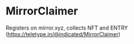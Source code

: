 # MirrorClaimer
Registers on mirror.xyz, collects NFT and ENTRY
(https://teletype.in/@indicated/MirrorClaimer)
